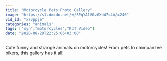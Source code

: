 ```yaml
---
title: "Motorcycle Pets Photo Gallery"
image: "https://s1.dmcdn.net/v/SPqYA1VGzGXoW7s4b/x240"
vid_id: "x7vppje"
categories: "animals"
tags: ["syn","motorcycles","KIT Video"]
date: "2020-08-29T22:25:06+03:00"
---
```

Cute funny and strange animals on motorcycles! From pets to chimpanzee bikers, this gallery has it all!

